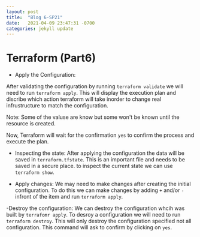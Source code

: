 ```yaml
---
layout: post
title:  "Blog 6-SP21"
date:   2021-04-09 23:47:31 -0700
categories: jekyll update
---
```



# Terraform (Part6)

- Apply the Configuration:

After validating the configuration by running `terraform validate` we will need to run `terraform apply`. 
This will display the execution plan and discribe which action terraform will take inorder to change real infrustructure to match the configuration. 

Note: Some of the valuse are know but some won't be known until the resource is created. 

Now, Terraform will wait for the confirmation `yes` to confirm the process and execute the plan. 

- Inspecting the state:
After applying the configuration the data will be saved in `terraform.tfstate`. This is an important file and needs to be saved in a secure place. 
to inspect the current state we can use `terraform show`.


- Apply changes:
We may need to make changes after creating the initial configuration. To do this we can make changes by adding `+` and/or `-` infront of the item and run `terraform apply`.

-Destroy the configuration:
We can destroy the configuration whcih was built by `terrafomr apply`. To desroy a configuration we will need to run `terraform destroy`. This will only destroy the configuration specified not all configuration. This command will ask to confirm by clicking on `yes`. 


